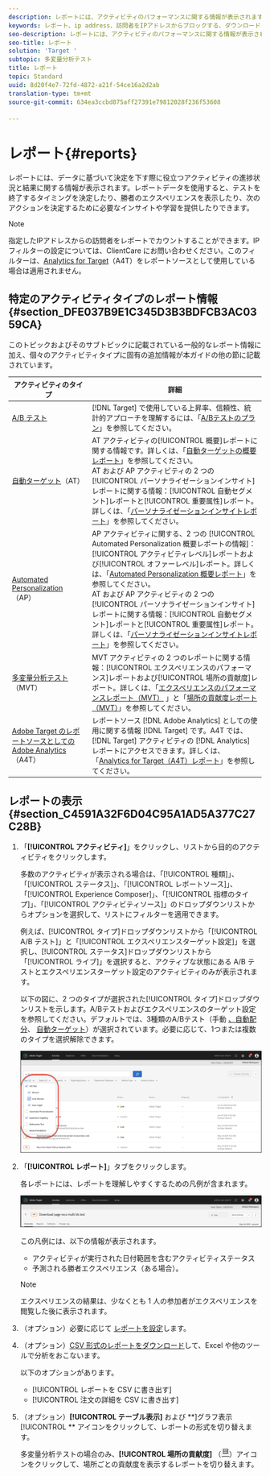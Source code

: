 ```yaml
---
description: レポートには、アクティビティのパフォーマンスに関する情報が表示されます。
keywords: レポート、ip address、訪問者をIPアドレスからブロックする、ダウンロードレポート、csv
seo-description: レポートには、アクティビティのパフォーマンスに関する情報が表示されます
seo-title: レポート
solution: 'Target '
subtopic: 多変量分析テスト
title: レポート
topic: Standard
uuid: 8d20f4e7-72fd-4872-a21f-54ce16a2d2ab
translation-type: tm+mt
source-git-commit: 634ea3ccbd875aff27391e79812028f236f53608

---
```



# レポート{#reports}

レポートには、データに基づいて決定を下す際に役立つアクティビティの進捗状況と結果に関する情報が表示されます。レポートデータを使用すると、テストを終了するタイミングを決定したり、勝者のエクスペリエンスを表示したり、次のアクションを決定するために必要なインサイトや学習を提供したりできます。

>[!NOTE]
>
>指定したIPアドレスからの訪問者をレポートでカウントすることができます。IP フィルターの設定については、ClientCare にお問い合わせください。このフィルターは、[Analytics for Target](../c-integrating-target-with-mac/a4t/a4t.md#concept_7540C8C04259434AB6EE33B09F47A1DE)（A4T）をレポートソースとして使用している場合は適用されません。

## 特定のアクティビティタイプのレポート情報 {#section_DFE037B9E1C345D3B3BDFCB3AC0359CA}

このトピックおよびそのサブトピックに記載されている一般的なレポート情報に加え、個々のアクティビティタイプに固有の追加情報が本ガイドの他の節に記載されています。

| アクティビティのタイプ | 詳細 |
|--- |--- |
| [A/B テスト](/help/c-activities/t-test-ab/test-ab.md) | [!DNL Target] で使用している上昇率、信頼性、統計的アプローチを理解するには、「[A/Bテストのプラン](/help/c-activities/t-test-ab/sample-size-determination.md)」を参照してください。 |
| [自動ターゲット](/help/c-activities/auto-target-to-optimize.md)（AT） | AT アクティビティの[!UICONTROL 概要]レポートに関する情報です。詳しくは、「[自動ターゲットの概要レポート](/help/c-reports/auto-target-summary-report.md)」を参照してください。<br>AT および AP アクティビティの 2 つの[!UICONTROL パーソナライゼーションインサイト]レポートに関する情報：[!UICONTROL 自動セグメント]レポートと[!UICONTROL 重要属性]レポート。詳しくは、「[パーソナライゼーションインサイトレポート](/help/c-reports/c-personalization-insights-reports/personalization-insights-reports.md)」を参照してください。 |
| [Automated Personalization](/help/c-activities/t-automated-personalization/automated-personalization.md)（AP） | AP アクティビティに関する、2 つの [!UICONTROL Automated Personalization 概要レポートの情報]：[!UICONTROL アクティビティレベル]レポートおよび[!UICONTROL オファーレベル]レポート。詳しくは、「[Automated Personalization 概要レポート](/help/c-reports/reports-ap.md)」を参照してください。<br>AT および AP アクティビティの 2 つの[!UICONTROL パーソナライゼーションインサイト]レポートに関する情報：[!UICONTROL 自動セグメント]レポートと[!UICONTROL 重要属性]レポート。詳しくは、「[パーソナライゼーションインサイトレポート](/help/c-reports/c-personalization-insights-reports/personalization-insights-reports.md)」を参照してください。 |
| [多変量分析テスト](/help/c-activities/c-multivariate-testing/multivariate-testing.md) （MVT） | MVT アクティビティの 2 つのレポートに関する情報：[!UICONTROL エクスペリエンスのパフォーマンス]レポートおよび[!UICONTROL 場所の貢献度]レポート。詳しくは、「[エクスペリエンスのパフォーマンスレポート（MVT）](/help/c-reports/experience-performance-report.md) 」と「[場所の貢献度レポート（MVT）](/help/c-reports/location-contribution-report.md)」を参照してください。 |
| [Adobe Target のレポートソースとしての Adobe Analytics](/help/c-integrating-target-with-mac/a4t/a4t.md) （A4T） | レポートソース [!DNL Adobe Analytics] としての使用に関する情報 [!DNL Target] です。A4T では、[!DNL Target] アクティビティの [!DNL Analytics] レポートにアクセスできます。詳しくは、「[Analytics for Target（A4T）レポート](/help/c-reports/analytics-for-target-a4t-reporting.md)」を参照してください。 |

## レポートの表示 {#section_C4591A32F6D04C95A1AD5A377C27C28B}

1. 「**[!UICONTROL アクティビティ]**」をクリックし、リストから目的のアクティビティをクリックします。

   多数のアクティビティが表示される場合は、「[!UICONTROL 種類]」、「[!UICONTROL ステータス]」、「[!UICONTROL レポートソース]」、「[!UICONTROL Experience Composer]」、「[!UICONTROL 指標のタイプ]」、「[!UICONTROL アクティビティソース]」のドロップダウンリストからオプションを選択して、リストにフィルターを適用できます。

   例えば、[!UICONTROL タイプ]ドロップダウンリストから「[!UICONTROL A/B テスト]」と「[!UICONTROL エクスペリエンスターゲット設定]」を選択し、[!UICONTROL ステータス]ドロップダウンリストから「[!UICONTROL ライブ]」を選択すると、アクティブな状態にある A/B テストとエクスペリエンスターゲット設定のアクティビティのみが表示されます。

   以下の図に、2 つのタイプが選択された[!UICONTROL タイプ]ドロップダウンリストを示します。A/Bテストおよびエクスペリエンスのターゲット設定を参照してください。デフォルトでは、3種類のA/Bテスト（手動 [、自動配分](/help/c-activities/automated-traffic-allocation/automated-traffic-allocation.md)、 [自動ターゲット](/help/c-activities/auto-target-to-optimize.md)）が選択されています。必要に応じて、1つまたは複数のタイプを選択解除できます。

   ![タイプ別のレポートのフィルター](/help/c-reports/assets/report_filters-new.png)

1. 「**[!UICONTROL レポート]**」タブをクリックします。

   各レポートには、レポートを理解しやすくするための凡例が含まれます。

   ![レポートの凡例](/help/c-reports/assets/report_menu_bar-new.png)

   この凡例には、以下の情報が表示されます。

   * アクティビティが実行された日付範囲を含むアクティビティステータス
   * 予測される勝者エクスペリエンス（ある場合）。
   >[!NOTE]
   >
   >エクスペリエンスの結果は、少なくとも 1 人の参加者がエクスペリエンスを閲覧した後に表示されます。

1. （オプション）必要に応じて [レポートを設定](../c-reports/c-report-settings/report-settings.md#concept_4BB6A7FDAB6F4806A632F9CD989B8BFA)します。
1. （オプション）[CSV 形式のレポートをダウンロード](../c-reports/downloading-data-in-csv-file.md#concept_3F276FF2BBB2499388F97451D6DE2E75)して、Excel や他のツールで分析をおこないます。

   以下のオプションがあります。

   * [!UICONTROL レポートを CSV に書き出す]
   * [!UICONTROL 注文の詳細を CSV に書き出す]

1. （オプション）**[!UICONTROL テーブル表示]** および **]グラフ表示[!UICONTROL ** アイコンをクリックして、レポートの形式を切り替えます。

   多変量分析テストの場合のみ、**[!UICONTROL 場所の貢献度]** （![場所の貢献度アイコン](assets/icon_location_contribution.png)）アイコンをクリックして、場所ごとの貢献度を表示するレポートを切り替えます。
